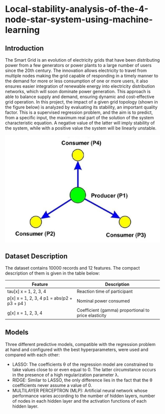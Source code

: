 
# Local-stability-analysis-of-the-4-node-star-system-using-machine-learning

## Introduction

The Smart Grid is an evolution of electricity grids that have been distributing power from a few generators or power plants to a large number of users since the 20th century. The innovation allows electricity to travel from multiple nodes making the grid capable of responding in a timely manner to the demand for more or less consumption of one or more users, it also ensures easier integration of renewable energy into electricity distribution networks, which will soon dominate power generation. This approach is able to balance supply and demand, ensuring dynamic and cost-effective grid operation.
In this project, the impact of a given grid topology (shown in the figure below) is analyzed by evaluating its stability, an important quality factor. This is a supervised regression problem, and the aim is to predict, from a specific input, the maximum real part of the solution of the system characteristic equation. A negative value of the latter will imply stability of the system, while with a positive value the system will be linearly unstable.

![grid_topology](grid_topology.png)

## Dataset Description

The dataset contains 10000 records and 12 features. The compact description of them is given in the table below:

| Feature                                     | Description                                          |
|---------------------------------------------|------------------------------------------------------|
| tau[x] x = 1, 2, 3, 4                       | Reaction time of participant                         |
| p[x] x = 1, 2, 3, 4 p1 = abs(p2 + p3 + p4 ) | Nominal power consumed                               |
| g[x] x = 1, 2, 3, 4                                     | Coefficient (gamma) proportional to price elasticity |

## Models

Three different predictive models, compatible with the regression problem at hand and configured with the best hyperparameters, were used and compared with each other:

- LASSO: The coefficients θ of the regression model are constrained to take values close to or even equal to 0. The latter
circumstance occurs in the presence of a high regularization parameter λ.
- RIDGE: Similar to LASSO, the only difference lies in the fact that the θ coefficients never assume a value of 0.
- MULTILAYER PERCEPTRON (MLP): Artificial neural network whose performance varies according to the number of hidden layers, number of nodes in each hidden layer and the activation functions of each hidden layer.